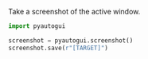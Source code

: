 Take a screenshot of the active window.

```python
import pyautogui

screenshot = pyautogui.screenshot()
screenshot.save(r"[TARGET]")
```

